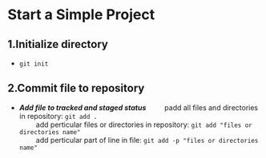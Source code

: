 Start a Simple Project
============

1.Initialize directory
--------
*   `git init`
   

2.Commit file to repository
--------
*   ***Add file to tracked and staged status***
&ensp; &ensp; &ensp; padd all files and directories in repository: `git add .` <br>
&ensp; &ensp; &ensp; add perticular files or directories in repository: `git add "files or directories name"` <br>
&ensp; &ensp; &ensp; add perticular part of line in file: `git add -p "files or directories name"` <br>
   
